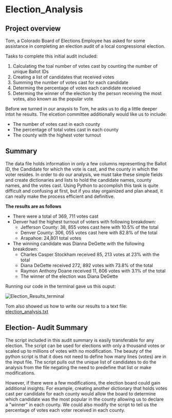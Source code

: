 # Election_Analysis

## Project overview
Tom, a Colorado Board of Elections Employee has asked for some assistance in completing an election audit of a local congressional election.

Tasks to complete this initial audit included:
1. Calculating the toal number of votes cast by counting the number of unique Ballot IDs
2. Creating a list of candidates that received votes
3. Summing the number of votes cast for each candidate
4. Determing the percentage of votes each candidate received
5. Determing the winner of the election by the person receiving the most votes, also known as the popular vote

Before we turned in our anaysis to Tom, he asks us to dig a little deeper intot he results. The elcetion committee additionally would like us to include:
* The number of votes cast in each county
* The percentage of total votes cast in each county
* The county with the highest voter turnout


## Summary

The data file holds information in only a few columns representing the Ballot ID, the Candidate for which the vote is cast, and the county in which the voter resides. In order to do our analysis, we must take these simple fields and create dictionaries and lists to hold the candidate names, county names, and the votes cast. Using Python to accomplish this task is quite difficult and confusing at first, but if you stay orgainized and plan ahead, it can really make the process efficient and definitive.

**The results are as follows**
* There were a total of 369, 711 votes cast
* Denver had the highest turnout of voters with following breakdown:
    * Jefferson County: 38, 855 votes cast here with 10.5% of the total
  * Denver County: 306, 055 votes cast here with 82.8% of the total
  * Arapahoe: 24,801 total votes
* The winning candidate was Dianna DeGette with the following breakdown:
  * Charles Casper Stockham received 85, 213 votes at 23% with the total
  * Diana DeGette received 272, 892 votes with 73.8% of the total
  * Raymon Anthony Doane received 11, 606 votes with 3.1% of the total
  * The winner of the election was Diana DeGette

Running our code in the terminal gave us this ouput:


![Election_Results_terminal](https://user-images.githubusercontent.com/109319148/184444429-96ba50a1-6820-46b6-935f-f90f6072d256.png)


Tom also showed us how to write our results to a text file:
[election_analysis.txt](https://github.com/ErinLVigil/Election_Analysis/files/9329885/election_analysis.txt)

## Election- Audit Summary
  The script included in this audit summary is easily transferable for any election. The script can be used for elections with only a thousand votes or scaled up to millions of votes with no modification. The beauty of the python script is that it does not need to define how many lines (votes) are in the input file. The script pulls out the unique list of candidates to do the analysis from the file negating the need to predefine that list or make modifications. 
  
  However, if there were a few modifications, the election board could gain additional insights. For example, creating another dictionary that holds votes cast per candidate for each county would allow the board to determine which candidate was the most popular in the county allowing us to declare a "winner" in each county. We could also modify the script to tell us the percentage of votes each voter received in each county. 
